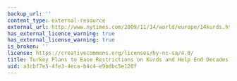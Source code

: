 ```yaml
---
backup_url: ''
content_type: external-resource
external_url: http://www.nytimes.com/2009/11/14/world/europe/14kurds.html
has_external_licence_warning: true
has_external_license_warning: true
is_broken: ''
license: https://creativecommons.org/licenses/by-nc-sa/4.0/
title: Turkey Plans to Ease Restrictions on Kurds and Help End Decades of Conflict
uid: a3cbf7e5-4fe3-4eca-b4c4-e9bdbc5e120f
---
```

